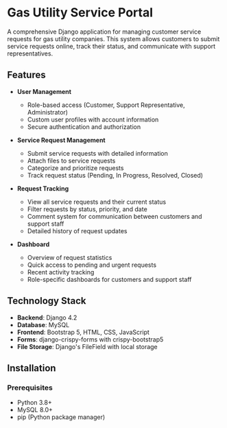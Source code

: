 # Gas Utility Service Portal

A comprehensive Django application for managing customer service requests for gas utility companies. This system allows customers to submit service requests online, track their status, and communicate with support representatives.

## Features

- **User Management**
  - Role-based access (Customer, Support Representative, Administrator)
  - Custom user profiles with account information
  - Secure authentication and authorization

- **Service Request Management**
  - Submit service requests with detailed information
  - Attach files to service requests
  - Categorize and prioritize requests
  - Track request status (Pending, In Progress, Resolved, Closed)

- **Request Tracking**
  - View all service requests and their current status
  - Filter requests by status, priority, and date
  - Comment system for communication between customers and support staff
  - Detailed history of request updates

- **Dashboard**
  - Overview of request statistics
  - Quick access to pending and urgent requests
  - Recent activity tracking
  - Role-specific dashboards for customers and support staff

## Technology Stack

- **Backend**: Django 4.2
- **Database**: MySQL
- **Frontend**: Bootstrap 5, HTML, CSS, JavaScript
- **Forms**: django-crispy-forms with crispy-bootstrap5
- **File Storage**: Django's FileField with local storage

## Installation

### Prerequisites

- Python 3.8+
- MySQL 8.0+
- pip (Python package manager)

